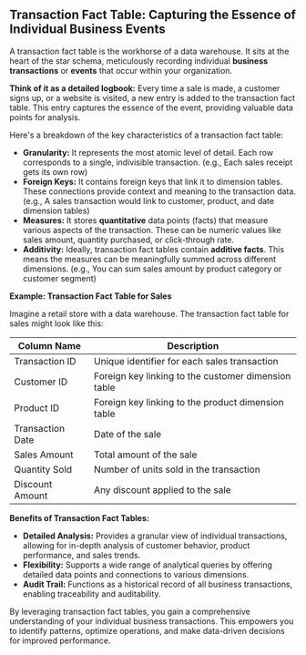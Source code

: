 ## Transaction Fact Table: Capturing the Essence of Individual Business Events

A transaction fact table is the workhorse of a data warehouse. It sits at the heart of the star schema, meticulously recording individual **business transactions** or **events** that occur within your organization. 

**Think of it as a detailed logbook:** Every time a sale is made, a customer signs up, or a website is visited, a new entry is added to the transaction fact table. This entry captures the essence of the event, providing valuable data points for analysis.

Here's a breakdown of the key characteristics of a transaction fact table:

* **Granularity:**  It represents the most atomic level of detail. Each row corresponds to a single, indivisible transaction. (e.g., Each sales receipt gets its own row) 
* **Foreign Keys:** It contains foreign keys that link it to dimension tables. These connections provide context and meaning to the transaction data. (e.g., A sales transaction would link to customer, product, and date dimension tables)
* **Measures:**  It stores **quantitative** data points (facts) that measure various aspects of the transaction. These can be numeric values like sales amount, quantity purchased, or click-through rate.
* **Additivity:** Ideally, transaction fact tables contain **additive facts**. This means the measures can be meaningfully summed across different dimensions. (e.g., You can sum sales amount by product category or customer segment)


**Example: Transaction Fact Table for Sales**

Imagine a retail store with a data warehouse. The transaction fact table for sales might look like this:

| Column Name | Description |
|---|---|
| Transaction ID | Unique identifier for each sales transaction |
| Customer ID | Foreign key linking to the customer dimension table |
| Product ID | Foreign key linking to the product dimension table |
| Transaction Date | Date of the sale |
| Sales Amount | Total amount of the sale |
| Quantity Sold | Number of units sold in the transaction |
| Discount Amount | Any discount applied to the sale |

**Benefits of Transaction Fact Tables:**

* **Detailed Analysis:** Provides a granular view of individual transactions, allowing for in-depth analysis of customer behavior, product performance, and sales trends.
* **Flexibility:**  Supports a wide range of analytical queries by offering detailed data points and connections to various dimensions.
* **Audit Trail:** Functions as a historical record of all business transactions, enabling traceability and auditability.


By leveraging transaction fact tables, you gain a comprehensive understanding of your individual business transactions. This empowers you to identify patterns, optimize operations, and make data-driven decisions for improved performance.
